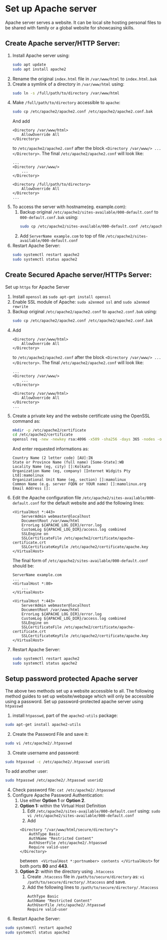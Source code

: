# Set up Apache server
Apache server serves a website. It can be local site hosting personal files to be shared with family or a global website for showcasing skills.
## Create Apache server/HTTP Server:
1. Install Apache server using:
	```bash
	sudo apt update
	sudo apt install apache2
	```
2. Rename the original `index.html` file in `/var/www/html` to `index.html.bak`
3. Create a symlink of a directory in `/var/www/html` using:
	```bash
	sudo ln -s /full/path/to/directory /var/www/html
	```
4. Make `/full/path/to/directory` accessible to `apache`:
	```bash
	sudo cp /etc/apache2/apache2.conf /etc/apache2/apache2.conf.bak
	```
	And add
	```
	<Directory /var/www/html>
		AllowOverride All
	</Directory>
	```
	to `/etc/apache2/apache2.conf` after the block ```<Directory /var/www/> ... </Directory>```. The final `/etc/apache2/apache2.conf` will look like:
	```
	...
	<Directory /var/www/>
		...
	</Directory>
	
	<Directory /full/path/to/directory>
		AllowOverride All
	</Directory>
	...
	```
4. To access the server with hostname(eg. example.com):
	1. Backup original `/etc/apache2/sites-available/000-default.conf` to `000-default.conf.bak` using:
		```bash
		sudo cp /etc/apache2/sites-available/000-default.conf /etc/apache2/sites-available/000-default.conf.bak
		```
	2. Add `ServerName example.com` to top of file `/etc/apache2/sites-available/000-default.conf`
5. Restart Apache Server:
	```bash
	sudo systemctl restart apache2
	sudo systemctl status apache2
	```

## Create Secured Apache server/HTTPs Server:
Set up `https` for Apache Server
1. Install `openssl` as `sudo apt-get install openssl`
2. Enable SSL module of Apache: `sudo a2enmod ssl` and `sudo a2enmod rewrite`
3. Backup original `/etc/apache2/apache2.conf` to `apache2.conf.bak` using:
	```bash
	sudo cp /etc/apache2/apache2.conf /etc/apache2/apache2.conf.bak
	```
4. Add
	```
	<Directory /var/www/html>
		AllowOverride All
	</Directory>
	```
	to `/etc/apache2/apache2.conf` after the block ```<Directory /var/www/> ... </Directory>```. The final `/etc/apache2/apache2.conf` will look like:
	```
	...
	<Directory /var/www/>
		...
	</Directory>
	
	<Directory /var/www/html>
		AllowOverride All
	</Directory>
	...
	```
5. Create a private key and the website certificate using the OpenSSL command as:
	```bash
	mkdir -p /etc/apache2/certificate
	cd /etc/apache2/certificate
	openssl req -new -newkey rsa:4096 -x509 -sha256 -days 365 -nodes -out apache-certificate.crt -keyout apache.key
	```
	And enter requested informations as:
	```$
	Country Name (2 letter code) [AU]:IN
	State or Province Name (full name) [Some-State]:WB
	Locality Name (eg, city) []:Kolkata
	Organization Name (eg, company) [Internet Widgits Pty Ltd]:mamolinux
	Organizational Unit Name (eg, section) []:mamolinux
	Common Name (e.g. server FQDN or YOUR name) []:mamolinux.org
	Email Address []:
	```
6. Edit the Apache configuration file `/etc/apache2/sites-available/000-default.conf` for the default website and add the following lines:
	```$
	<VirtualHost *:443>
		ServerAdmin webmaster@localhost
		DocumentRoot /var/www/html
		ErrorLog ${APACHE_LOG_DIR}/error.log
		CustomLog ${APACHE_LOG_DIR}/access.log combined
		SSLEngine on
		SSLCertificateFile /etc/apache2/certificate/apache-certificate.crt
		SSLCertificateKeyFile /etc/apache2/certificate/apache.key
	</VirtualHost>
	```
	The final form of `/etc/apache2/sites-available/000-default.conf` should be:
	```
	ServerName example.com
	...
	<VirtualHost *:80>
		...
	</VirtualHost>
	
	<VirtualHost *:443>
		ServerAdmin webmaster@localhost
		DocumentRoot /var/www/html
		ErrorLog ${APACHE_LOG_DIR}/error.log
		CustomLog ${APACHE_LOG_DIR}/access.log combined
		SSLEngine on
		SSLCertificateFile /etc/apache2/certificate/apache-certificate.crt
		SSLCertificateKeyFile /etc/apache2/certificate/apache.key
	</VirtualHost>
	```
7. Restart Apache Server:
	```bash
	sudo systemctl restart apache2
	sudo systemctl status apache2
	```

## Setup password protected Apache server
The above two methods set up a website accessible to all. The following method guides to set up website/webpage which will only be accessible using a password. Set up password-protected apache server using `htpasswd`
1. install `htpasswd`, part of the `apache2-utils` package:
```bash
sudo apt-get install apache2-utils
```
2. Create the Password File and save it:
```bash
sudo vi /etc/apache2/.htpasswd
```
3. Create username and password:
```bash
sudo htpasswd -c /etc/apache2/.htpasswd userid1
```
To add another user:
```bash
sudo htpasswd /etc/apache2/.htpasswd userid2
```
4. Check password file:	```cat /etc/apache2/.htpasswd```
5. Configure Apache Password Authentication:
	1. Use either **Option 1** or **Option 2**.
	2. **Option 1:** within the Virtual Host Definition
		1. Edit `/etc/apache2/sites-available/000-default.conf` using: ```sudo vi /etc/apache2/sites-available/000-default.conf```
		2. Add
		```
		<Directory "/var/www/html/secure/directory">
			AuthType Basic
			AuthName "Restricted Content"
			AuthUserFile /etc/apache2/.htpasswd
			Require valid-user
		</Directory>
		```
		between ``` <VirtualHost *:portnumber> contents </VirtualHost>``` for both ports **80** and **443**.
	3. **Option 2:** within the directory using `.htaccess`
		1. Create `.htaccess` file in `/path/to/secure/directory` as:
		`vi /path/to/secure/directory/.htaccess` and save.
		2. Add the following lines to `/path/to/secure/directory/.htaccess`
			```
			AuthType Basic
			AuthName "Restricted Content"
			AuthUserFile /etc/apache2/.htpasswd
			Require valid-user
			```
4. Restart Apache Server:
```bash
sudo systemctl restart apache2
sudo systemctl status apache2
```
